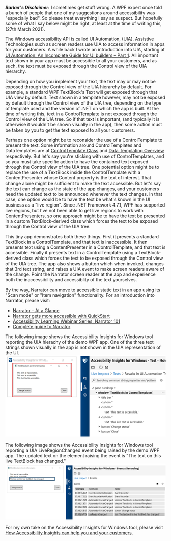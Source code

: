 **_Barker's Disclaimer_:** I sometimes get stuff wrong. A WPF expert once told a bunch of people that one of my suggestions around accessibility was "especially bad". So please treat everything I say as suspect. But hopefully some of what I say below might be right, at least at the time of writing this, (27th March 2021).

The Windows accessibility API is called UI Automation, (UIA). Assistive Technologies such as screen readers use UIA to access information in apps for your customers. A while back I wrote an introduction into UIA, starting at [UI Automation: An Incomplete Guide for UI builders – Part 1](https://www.linkedin.com/pulse/ui-automation-incomplete-guide-builders-part-1-guy-barker). All important text shown in your app must be accessible to all your customers, and as such, the text must be exposed through the Control view of the UIA hierarchy.

Depending on how you implement your text, the text may or may not be exposed through the Control view of the UIA hierarchy by default. For example, a standard WPF TextBlock's Text will get exposed through that UIA view by default. Text shown in a template however, may not be exposed by default through the Control view of the UIA tree, depending on the type of template used and the version of .NET on which the app is built. At the time of writing this, text in a ControlTemplate is not exposed through the Control view of the UIA tree. So if that text is important, (and typically it is otherwise it wouldn't be shown visually in the app), then some action must be taken by you to get the text exposed to all your customers.

Perhaps one option might be to reconsider the use of a ControlTemplate to present the text. Some information around ControlTemplates and DataTemplates are at [ControlTemplate Class](https://docs.microsoft.com/dotnet/api/system.windows.controls.controltemplate) and [Data Templating Overview](https://docs.microsoft.com/dotnet/desktop/wpf/data/data-templating-overview) respectively. But let's say you're sticking with use of ControlTemplates, and so you must take specific action to have the contained text exposed through the Control view of the UIA tree. One potential option might be to replace the use of a TextBlock inside the ControlTemplate with a ContentPresenter whose Content property is the text of interest. That change alone might be sufficient to make the text accessible. But let's say the text can change as the state of the app changes, and your customers need the updated text to be announced whenever the text changes. In that case, one option would be to have the text be what's known in the UI business as a "live region". Since .NET Framework 4.7.1, WPF has supported live regions, but I've not been able to get live regions to work with ContentPresenters, so one approach might be to have the text be presented in a custom TextBlock-derived class which forces the text to be exposed through the Control view of the UIA tree.

This tiny app demonstrates both these things. First it presents a standard TextBlock in a ControlTemplate, and that text is inaccessible. It then presents text using a ContentPresenter in a ControlTemplate, and that text is accessible. Finally it presents text in a ControlTemplate using a TextBlock-derived class which forces the text to be exposed through the Control view of the UIA tree. The app also shows a button which when invoked, changes that 3rd text string, and raises a UIA event to make screen readers aware of the change. Point the Narrator screen reader at the app and experience both the inaccessibility and accessiblity of the text yourselves.

By the way, Narrator can move to accessible static text in an app using its "Scan mode" or "Item navigation" functionality. For an introduction into Narrator, please visit:

* [Narrator – At a Glance](https://youtu.be/c0yDNQYRzRY)
* [Narrator gets more accessible with QuickStart](https://www.youtube.com/watch?v=FVj0cfn2ugg)
* [Accessibility Learning Webinar Series: Narrator 101]( https://www.youtube.com/watch?v=Uhya4f2miJ0)
* [Complete guide to Narrator](https://support.microsoft.com/en-us/help/22798/windows-10-complete-guide-to-narrator)

The following image shows the Accessibility Insights for Windows tool reporting the UIA hierachy of the demo WPF app. One of the three text strings shown visually in the app is not shown in the UIA representation of the UI.
![The Accessibility Insights for Windows tool reporting the UIA hierachy of the demo WPF app](ControlTemplateText.png)

The following image shows the Accessibility Insights for Windows tool reporting a UIA LiveRegionChanged event being raised by the demo WPF app. The updated text on the element raising the event is "The text on this live TextBlock has changed."
![The following image shows the Accessibility Insights for Windows tool reporting a UIA LiveRegionChanged event being raised by the demo WPF app.](ControlTemplateLiveText.png)

For my own take on the Accessibility Insights for Windows tool, please visit [How Accessibility Insights can help you and your customers](https://www.linkedin.com/pulse/how-accessibility-insights-can-help-you-your-customers-guy-barker/).

